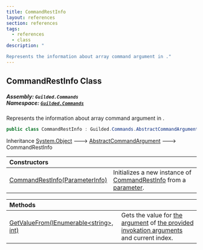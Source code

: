 ```yaml
---
title: CommandRestInfo
layout: references
section: references
tags:
  - references
  - class
description: "

Represents the information about array command argument in ."
---
```


## CommandRestInfo Class
##### **Assembly:** `Guilded.Commands`<br/>**Namespace:** [`Guilded.Commands`](Guilded.Commands 'Guilded.Commands')

Represents the information about array command argument in .

```csharp
public class CommandRestInfo : Guilded.Commands.AbstractCommandArgument
```

Inheritance [System.Object](https://docs.microsoft.com/en-us/dotnet/api/System.Object 'System.Object') &#129106; [AbstractCommandArgument](AbstractCommandArgument 'Guilded.Commands.AbstractCommandArgument') &#129106; CommandRestInfo

| Constructors | |
| :--- | :--- |
| [CommandRestInfo(ParameterInfo)](CommandRestInfo.CommandRestInfo(ParameterInfo) 'Guilded.Commands.CommandRestInfo.CommandRestInfo(ParameterInfo)') | Initializes a new instance of [CommandRestInfo](CommandRestInfo 'Guilded.Commands.CommandRestInfo') from a [parameter](CommandRestInfo.CommandRestInfo(ParameterInfo)#Guilded.Commands.CommandRestInfo.CommandRestInfo(ParameterInfo).parameter 'Guilded.Commands.CommandRestInfo.CommandRestInfo(ParameterInfo).parameter'). |

| Methods | |
| :--- | :--- |
| [GetValueFrom(IEnumerable&lt;string&gt;, int)](CommandRestInfo.GetValueFrom(IEnumerable_string_,int) 'Guilded.Commands.CommandRestInfo.GetValueFrom(System.Collections.Generic.IEnumerable<string>, int)') | Gets the value for [the argument](AbstractCommandArgument 'Guilded.Commands.AbstractCommandArgument') of [the provided invokation arguments](CommandEvent.Arguments 'Guilded.Commands.CommandEvent.Arguments') and current index. |
